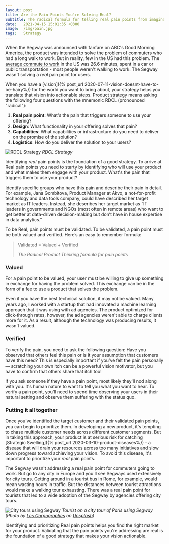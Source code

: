 ```yaml
---
layout: post
title: Are the Pain Points You're Solving Real?
Subtitle: The radical formula for telling real pain points from imaginary ones
date:   2021-04-15 15:01:35 +0300
image:  /img/pain.jpg
tags:   Strategy
---
```


When the Segway was announced with fanfare on ABC's Good Morning America, the product was intended to solve the problem of commuters who had a long walk to work. But in reality, few in the US had this problem. The [average commute to work](https://www.indexmundi.com/facts/united-states/quick-facts/all-states/average-commute-time#map) in the US was 26.6 minutes, spent in a car or public transportation - most people weren't walking to work. The Segway wasn't solving a _real_ pain point for users.

When you have a [vision]({% post_url 2020-07-11-vision-doesnt-have-to-be-hairy%}) for the world you want to bring about, your strategy helps you translate that vision into actionable steps. Product strategy means asking the following four questions with the mnemonic RDCL (pronounced "radical"):

1.  **Real pain point**: What's the pain that triggers someone to use your offering?
2.  **Design**: What functionality in your offering solves that pain?
3.  **Capabilities**: What capabilities or infrastructure do you need to deliver on the promise of the solution?
4.  **Logistics**: How do you deliver the solution to your users?

![RDCL Strategy]({{site.baseurl}}/img/strategy.png)
*RDCL Strategy*

Identifying _real_ pain points is the foundation of a good strategy. To arrive at Real pain points you need to starty by identifying who will use your product and what makes them engage with your product. What's the pain that triggers them to use your product?

Identify specific groups who have this pain and describe their pain in detail. For example, Jana Gombitova, Product Manager at Akvo, a not-for-profit technology and data tools company, could have described her target market as IT leaders. Instead, she describes her target market as “IT leaders in governments and NGOs (most often in remote areas) who want to get better at data-driven decision-making but don’t have in house expertise in data analytics.”

To be Real, pain points must be validated. To be validated, a pain point must be both valued and verified. Here’s an easy to remember formula:

> Validated = Valued + Verified
>
><cite>The Radical Product Thinking formula for pain points</cite>

### Valued
For a pain point to be valued, your user must be willing to give up something in exchange for having the problem solved. This exchange can be in the form of a fee to use a product that solves the problem.

Even if you have the best technical solution, it may not be valued. Many years ago, I worked with a startup that had innovated a machine learning approach that it was using with ad agencies. The product optimized for click-through rates, however, the ad agencies weren't able to charge clients more for it. As a result, although the technology was producing results, it wasn't valued.

### Verified
To verify the pain, you need to ask the following question: Have you observed that others feel this pain or is it your assumption that customers have this need? This is especially important if you’ve felt the pain personally — scratching your own itch can be a powerful vision motivator, but you have to confirm that others share that itch too!

If you ask someone if they have a pain point, most likely they'll nod along with you. It's human nature to want to tell you what you want to hear. To verify a pain point, you'll need to spend time observing your users in their natural setting and observe them suffering with the status quo.

### Putting it all together
Once you’ve identified the target customer and their validated pain points, you can begin to prioritize them. In developing a new product, it's tempting to chase multiple customer needs across different customer segments. But in taking this approach, your product is at serious risk for catching [Strategic Swelling]({% post_url 2020-03-10-product-diseases%}) - a disease that will drain your resources across too many initiatives and slow down progress toward achieving your vision. To avoid this disease, it's important to prioritize your _real_ pain points.

The Segway wasn't addressing a real pain point for commuters going to work. But go to any city in Europe and you'll see Segways used extensively for city tours. Getting around in a tourist bus in Rome, for example, would mean wasting hours in traffic. But the distances between tourist attractions would make a walking tour exhausting. There was a real pain point for tourists that led to a wide adoption of the Segway by agencies offering city tours.

![City tours using Segway]({{site.baseurl}}/img/Segway.jpg)
*Tourist on a city tour of Paris using Segway (Photo by <a href="https://unsplash.com/@lescorpographes?utm_source=unsplash&utm_medium=referral&utm_content=creditCopyText">Les Corpographes</a> on <a href="https://unsplash.com/s/photos/segway-tourist?utm_source=unsplash&utm_medium=referral&utm_content=creditCopyText">Unsplash</a>)*

Identifying and prioritizing Real pain points helps you find the right market for your product. Validating that the pain points you're addressing are real is the foundation of a good strategy that makes your vision actionable.